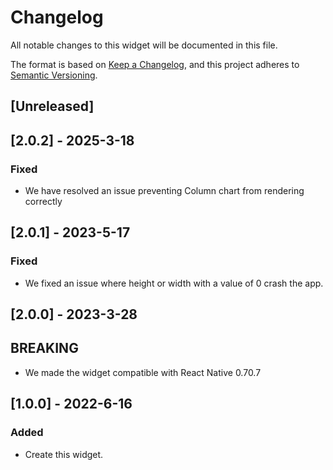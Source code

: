 # Changelog

All notable changes to this widget will be documented in this file.

The format is based on [Keep a Changelog](https://keepachangelog.com/en/1.0.0/), and this project adheres to [Semantic Versioning](https://semver.org/spec/v2.0.0.html).

## [Unreleased]

## [2.0.2] - 2025-3-18

### Fixed

-   We have resolved an issue preventing Column chart from rendering correctly

## [2.0.1] - 2023-5-17

### Fixed

-   We fixed an issue where height or width with a value of 0 crash the app.

## [2.0.0] - 2023-3-28

## BREAKING

-   We made the widget compatible with React Native 0.70.7

## [1.0.0] - 2022-6-16

### Added

-   Create this widget.
